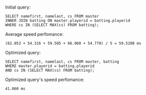 Initial query:

```
SELECT namefirst, namelast, cs FROM master 
INNER JOIN batting ON master.playerid = batting.playerid 
WHERE cs IN (SELECT MAX(cs) FROM batting);
```

Average speed perfomance:

```
(62.053 + 54.316 + 59.505 + 66.960 + 54.770) / 5 = 59.5208 ms
```

Optimized query:

```
SELECT namefirst, namelast, cs FROM master, batting
WHERE master.playerid = batting.playerid 
AND cs IN (SELECT MAX(cs) FROM batting);
```

Optimized query's speed perfomance:
```
41.060 ms
```
